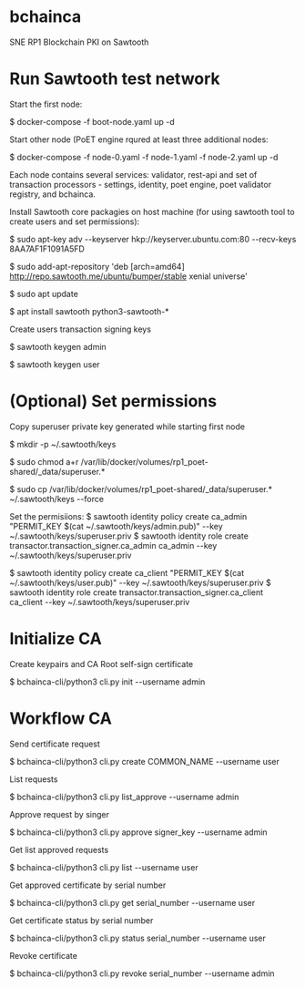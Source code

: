 # bchainca
SNE RP1 Blockchain PKI on Sawtooth

# Run Sawtooth test network

Start the first node:

$ docker-compose -f boot-node.yaml up -d

Start other node (PoET engine rqured at least three additional nodes:

$ docker-compose -f node-0.yaml -f node-1.yaml -f node-2.yaml up -d

Each node contains several services: validator, rest-api and set of transaction processors - settings, identity, poet engine, poet validator registry, and bchainca. 

Install Sawtooth core packagies on host machine (for using sawtooth tool to create users and set permissions):

$ sudo apt-key adv --keyserver hkp://keyserver.ubuntu.com:80 --recv-keys 8AA7AF1F1091A5FD

$ sudo add-apt-repository 'deb [arch=amd64] http://repo.sawtooth.me/ubuntu/bumper/stable xenial universe'

$ sudo apt update

$ apt install sawtooth python3-sawtooth-*

Create users transaction signing keys

$ sawtooth keygen admin

$ sawtooth keygen user

# (Optional) Set permissions
Copy superuser private key generated while starting first node

$ mkdir -p ~/.sawtooth/keys

$ sudo chmod a+r /var/lib/docker/volumes/rp1_poet-shared/_data/superuser.*

$ sudo cp /var/lib/docker/volumes/rp1_poet-shared/_data/superuser.* ~/.sawtooth/keys --force

Set the permisiions:
$ sawtooth identity policy create ca_admin "PERMIT_KEY $(cat ~/.sawtooth/keys/admin.pub)" --key ~/.sawtooth/keys/superuser.priv
$ sawtooth identity role create transactor.transaction_signer.ca_admin ca_admin --key ~/.sawtooth/keys/superuser.priv

$ sawtooth identity policy create ca_client "PERMIT_KEY $(cat ~/.sawtooth/keys/user.pub)" --key ~/.sawtooth/keys/superuser.priv
$ sawtooth identity role create transactor.transaction_signer.ca_client ca_client --key ~/.sawtooth/keys/superuser.priv

# Initialize CA
Create keypairs and CA Root self-sign certificate

$ bchainca-cli/python3 cli.py init --username admin

# Workflow CA
Send certificate request

$ bchainca-cli/python3 cli.py create COMMON_NAME --username user

List requests

$ bchainca-cli/python3 cli.py list_approve --username admin

Approve request by singer

$ bchainca-cli/python3 cli.py approve signer_key --username admin

Get list approved requests

$ bchainca-cli/python3 cli.py list --username user

Get approved certificate by serial number

$ bchainca-cli/python3 cli.py get serial_number --username user

Get certificate status by serial number

$ bchainca-cli/python3 cli.py status serial_number --username user

Revoke certificate

$ bchainca-cli/python3 cli.py revoke serial_number --username admin
